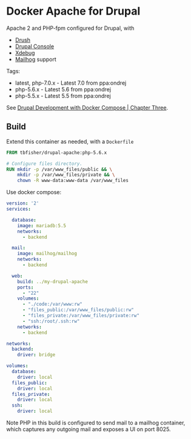 # Docker Apache for Drupal

Apache 2 and PHP-fpm configured for Drupal, with

-   [Drush](https://github.com/drush-ops/drush)
-   [Drupal Console](https://drupalconsole.com/)
-   [Xdebug](https://xdebug.org/)
-   [Mailhog](https://github.com/mailhog/MailHog) support

Tags:

-   latest, php-7.0.x - Latest 7.0 from ppa:ondrej
-   php-5.6.x         - Latest 5.6 from ppa:ondrej
-   php-5.5.x         - Latest 5.5 from ppa:ondrej

See [Drupal Development with Docker Compose | Chapter Three](https://www.chapterthree.com/blog/drupal-development-docker-compose).

## Build

Extend this container as needed, with a `Dockerfile`

```dockerfile
FROM tbfisher/drupal-apache:php-5.6.x

# Configure files directory.
RUN mkdir -p /var/www_files/public && \
    mkdir -p /var/www_files/private && \
    chown -R www-data:www-data /var/www_files
```

Use docker compose:

```yaml
version: '2'
services:

  database:
    image: mariadb:5.5
    networks:
      - backend

  mail:
    image: mailhog/mailhog
    networks:
      - backend

  web:
    build: ../my-drupal-apache
    ports:
      - "22"
    volumes:
      - "./code:/var/www:rw"
      - "files_public:/var/www_files/public:rw"
      - "files_private:/var/www_files/private:rw"
      - "ssh:/root/.ssh:rw"
    networks:
      - backend

networks:
  backend:
    driver: bridge

volumes:
  database:
    driver: local
  files_public:
    driver: local
  files_private:
    driver: local
  ssh:
    driver: local
```

Note PHP in this build is configured to send mail to a mailhog container, which captures any outgoing mail and exposes a UI on port 8025.
